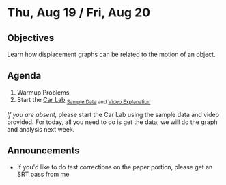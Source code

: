 Thu, Aug 19 / Fri, Aug 20
=====================

Objectives
------------
Learn how displacement graphs can be related to the motion of an object.

Agenda  
---------  

1. Warmup Problems
3. Start the [Car Lab][lab] <sub>[Sample Data][data] and [Video Explanation][vid]</sub>

*If you are absent,* please start the Car Lab using the sample data and video provided.  For today, all you need to do is get the data; we will do the graph and analysis next week.


Announcements
-------------  
- If you'd like to do test corrections on the paper portion, please get an SRT pass from me.

[lab]: https://avon.schoology.com/course/5138386942/materials/gp/5218294314
[data]: https://avon.schoology.com/course/5138386942/materials/gp/5218294376
[vid]: https://flipgrid.com/s/db3eacca55df
<!--stackedit_data:
eyJoaXN0b3J5IjpbMTkzMDg3OTczOCwtMTI4MDk1MDEzNCwtMz
Y3Njg4MDkxLDkyNDM5MzAwNiwtMTczODU2NjgsMTM5MDk0NjY1
MCwtODE3MDUzMDEzLC0xNTY3MDU4MzU1LDIwMjQ3NTI1MjQsMT
g4NjY0NzE0MCwtMjcyMDM4MjcsMTMwMzMzNDgyNywxNTUxOTUz
MTM2LC0xMTA2MTk3NTE1LC0xMjgxNzQyMjM2LDE4NDkxMTc4MD
UsOTA4OTAxMDU4LDkxMzk4Nzk2NiwxNTI5OTQ2MDU4LDE2OTIy
NDg3NTFdfQ==
-->
